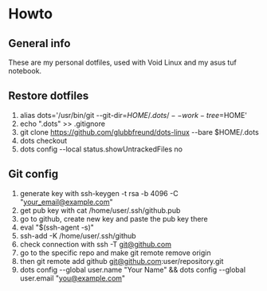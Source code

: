 # Howto
## General info 
These are my personal dotfiles, used with Void Linux and my asus tuf notebook. 
## Restore dotfiles
1) alias dots='/usr/bin/git --git-dir=$HOME/.dots/ --work-tree=$HOME'
2) echo ".dots" >> .gitignore
3) git clone https://github.com/glubbfreund/dots-linux --bare <git-repo-url> $HOME/.dots
4) dots checkout
5) dots config --local status.showUntrackedFiles no
## Git config
1) generate key with ssh-keygen -t rsa -b 4096 -C "your_email@example.com"
2) get pub key with cat /home/user/.ssh/github.pub
3) go to github, create new key and paste the pub key there
4) eval "$(ssh-agent -s)"
5) ssh-add -K /home/user/.ssh/github
6) check connection with ssh -T git@github.com
7) go to the specific repo and make git remote remove origin
8) then git remote add github git@github.com:user/repository.git
9) dots config --global user.name "Your Name" && dots config --global user.email "you@example.com"
